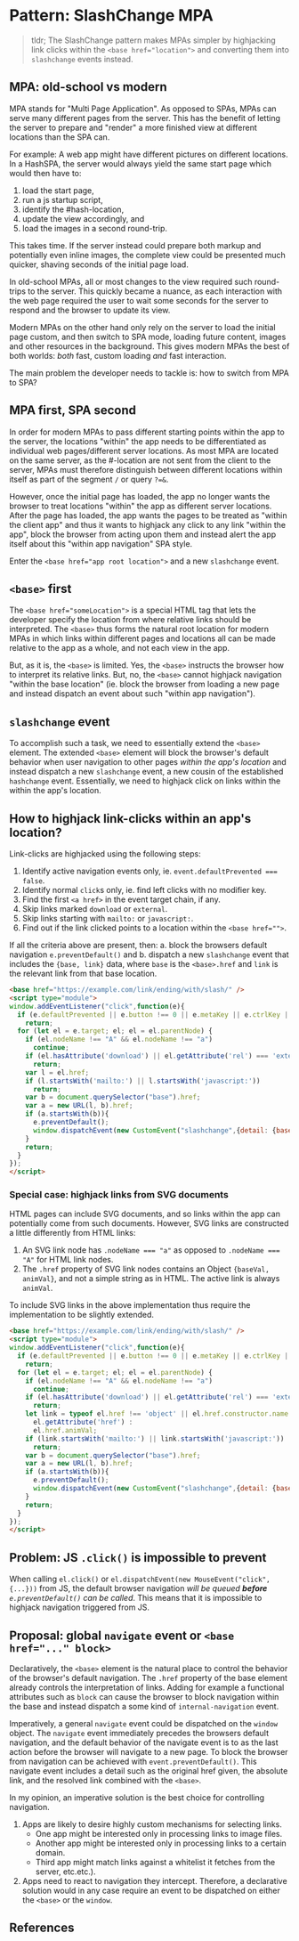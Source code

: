 # Pattern: SlashChange MPA

> tldr; The SlashChange pattern makes MPAs simpler by highjacking link clicks within 
the `<base href="location">` and converting them into `slashchange` events instead.

## MPA: old-school vs modern

MPA stands for "Multi Page Application". 
As opposed to SPAs, MPAs can serve many different pages from the server.
This has the benefit of letting the server to prepare and "render" a more finished view
at different locations than the SPA can.

For example: A web app might have different pictures on different locations.
In a HashSPA, the server would always yield the same start page which would then have to:
 1. load the start page,
 2. run a js startup script,
 3. identify the #hash-location,
 4. update the view accordingly, and 
 5. load the images in a second round-trip.

This takes time. If the server instead could prepare both markup and potentially even inline
images, the complete view could be presented much quicker, shaving seconds of the initial page load.

In old-school MPAs, all or most changes to the view required such round-trips to the server.
This quickly became a nuance, as each interaction with the web page required the user to wait some seconds
for the server to respond and the browser to update its view. 

Modern MPAs on the other hand only rely on the server to load the initial page custom, and
then switch to SPA mode, loading future content, images and other resources in the background.
This gives modern MPAs the best of both worlds: *both* fast, custom loading *and* fast interaction.

The main problem the developer needs to tackle is: how to switch from MPA to SPA?

## MPA first, SPA second

In order for modern MPAs to pass different starting points within the app to the server, 
the locations "within" the app needs to be differentiated as individual web pages/different server locations.
As most MPA are located on the same server, as the #-location are not sent from the client to the server,
MPAs must therefore distinguish between different locations within itself as part of the segment `/` or 
query `?=&`.

However, once the initial page has loaded, the app no longer wants the browser to treat locations "within"
the app as different server locations. 
After the page has loaded, the app wants the pages to be treated as "within the client app" and thus
it wants to highjack any click to any link "within the app", block the browser from acting upon them and 
instead alert the app itself about this "within app navigation" SPA style.

Enter the `<base href="app root location">` and a new `slashchange` event.

## `<base>` first

The `<base href="someLocation">` is a special HTML tag that lets the developer specify the location
from where relative links should be interpreted.
The `<base>` thus forms the natural root location for modern MPAs in which links within different pages 
and locations all can be made relative to the app as a whole, and not each view in the app.

But, as it is, the `<base>` is limited. 
Yes, the `<base>` instructs the browser how to interpret its relative links. 
But, no, the `<base>` cannot highjack navigation "within the base location" 
(ie. block the browser from loading a new page and instead dispatch an event about such "within app navigation"). 

## `slashchange` event

To accomplish such a task, we need to essentially extend the `<base>` element.
The extended `<base>` element will block the browser's default behavior 
when user navigation to other pages *within the app's location*
and instead dispatch a new `slashchange` event, a new cousin of the established `hashchange` event.
Essentially, we need to highjack click on links within the within the app's location.

## How to highjack link-clicks within an app's location?

Link-clicks are highjacked using the following steps:
1. Identify active navigation events only, ie. `event.defaultPrevented === false`.
2. Identify normal `click`s only, ie. find left clicks with no modifier key.
3. Find the first `<a href>` in the event target chain, if any.
4. Skip links marked `download` or `external`.
5. Skip links starting with `mailto:` or `javascript:`.
6. Find out if the link clicked points to a location within the `<base href="">`.

If all the criteria above are present, then:
a. block the browsers default navigation `e.preventDefault()` and
b. dispatch a new `slashchange` event that includes the `{base, link}` data,
where `base` is the `<base>.href` and `link` is the relevant link from that base location.

```html
<base href="https://example.com/link/ending/with/slash/" />
<script type="module">
window.addEventListener("click",function(e){
  if (e.defaultPrevented || e.button !== 0 || e.metaKey || e.ctrlKey || e.shiftKey)
    return;
  for (let el = e.target; el; el = el.parentNode) {
    if (el.nodeName !== "A" && el.nodeName !== "a")
      continue;
    if (el.hasAttribute('download') || el.getAttribute('rel') === 'external')
      return;
    var l = el.href;
    if (l.startsWith('mailto:') || l.startsWith('javascript:'))
      return;
    var b = document.querySelector("base").href;
    var a = new URL(l, b).href;
    if (a.startsWith(b)){
      e.preventDefault();
      window.dispatchEvent(new CustomEvent("slashchange",{detail: {base: b, link: a.substring(b.length)}}));
    }
    return;
  }
});
</script>
```

### Special case: highjack links from SVG documents

HTML pages can include SVG documents, and so links within the app can potentially come from such documents.
However, SVG links are constructed a little differently from HTML links:
1. An SVG link node has `.nodeName === "a"` as opposed to `.nodeName === "A"` for HTML link nodes. 
2. The `.href` property of SVG link nodes contains an Object `{baseVal, animVal}`, and not a simple string
as in HTML. The active link is always `animVal`.

To include SVG links in the above implementation thus require the implementation to be slightly extended.

```html
<base href="https://example.com/link/ending/with/slash/" />
<script type="module">
window.addEventListener("click",function(e){
  if (e.defaultPrevented || e.button !== 0 || e.metaKey || e.ctrlKey || e.shiftKey)
    return;
  for (let el = e.target; el; el = el.parentNode) {
    if (el.nodeName !== "A" && el.nodeName !== "a")
      continue;
    if (el.hasAttribute('download') || el.getAttribute('rel') === 'external')
      return;
    let link = typeof el.href !== 'object' || el.href.constructor.name !== 'SVGAnimatedString' ?
      el.getAttribute('href') :
      el.href.animVal;
    if (link.startsWith('mailto:') || link.startsWith('javascript:'))
      return;
    var b = document.querySelector("base").href;
    var a = new URL(l, b).href;
    if (a.startsWith(b)){
      e.preventDefault();
      window.dispatchEvent(new CustomEvent("slashchange",{detail: {base: b, link: a.substring(b.length)}}));
    }
    return;
  }
});
</script>
```

## Problem: JS `.click()` is impossible to prevent

When calling `el.click()` or `el.dispatchEvent(new MouseEvent("click", {...}))` from JS,
the default browser navigation *will be queued **before** `e.preventDefault()` can be called*.
This means that it is impossible to highjack navigation triggered from JS. 

## Proposal: global `navigate` event or `<base href="..." block>`

Declaratively, the `<base>` element is the natural place to control the behavior of 
the browser's default navigation.
The `.href` property of the base element already controls the interpretation of links.
Adding for example a functional attributes such as `block` can cause the
browser to block navigation within the base and instead dispatch a some kind of 
`internal-navigation` event.

Imperatively, a general `navigate` event could be dispatched on the `window` object.
The `navigate` event immediately precedes the browsers default navigation,
and the default behavior of the navigate event is to 
as the last action before the browser will navigate to a new page.
To block the browser from navigation can be achieved with `event.preventDefault()`.
This navigate event includes a detail such as the original href given, the absolute link, and 
the resolved link combined with the `<base>`.

In my opinion, an imperative solution is the best choice for controlling navigation.
1. Apps are likely to desire highly custom mechanisms for selecting links.
   * One app might be interested only in processing links to image files.
   * Another app might be interested only in processing links to a certain domain.
   * Third app might match links against a whitelist it fetches from the server, etc.etc.).
2. Apps need to react to navigation they intercept.
   Therefore, a declarative solution would in any case require an event to be dispatched on either the
   `<base>` or the `window`.

## References